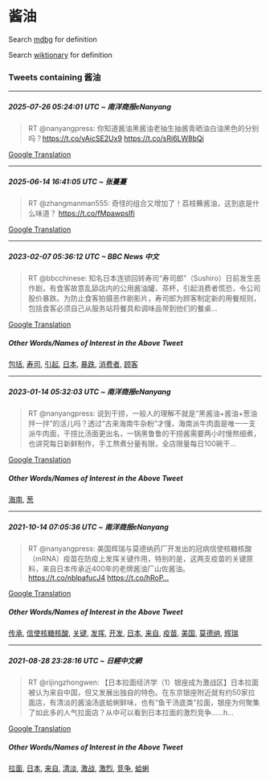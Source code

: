 # 酱油

Search [mdbg](https://www.mdbg.net/chinese/dictionary?page=worddict&wdrst=0&wdqb=酱油) for definition

Search [wiktionary](https://en.wiktionary.org/wiki/酱油) for definition

### Tweets containing 酱油

___
##### 2025-07-26 05:24:01 UTC ~ 南洋商报eNanyang
> RT @nanyangpress: 你知道酱油黑酱油老抽生抽酱青晒油白油黑色的分别吗？https://t.co/vAicSE2Ux9 https://t.co/sRi6LW8bQi

[Google Translation](https://translate.google.com/?hi=en&tab=TT&sl=zh-CN&tl=en&op=translate&text=RT+%40nanyangpress%3A+%E4%BD%A0%E7%9F%A5%E9%81%93%E9%85%B1%E6%B2%B9%E9%BB%91%E9%85%B1%E6%B2%B9%E8%80%81%E6%8A%BD%E7%94%9F%E6%8A%BD%E9%85%B1%E9%9D%92%E6%99%92%E6%B2%B9%E7%99%BD%E6%B2%B9%E9%BB%91%E8%89%B2%E7%9A%84%E5%88%86%E5%88%AB%E5%90%97%EF%BC%9Fhttps%3A%2F%2Ft.co%2FvAicSE2Ux9+https%3A%2F%2Ft.co%2FsRi6LW8bQi)
___
##### 2025-06-14 16:41:05 UTC ~ 张蔓蔓
> RT @zhangmanman555: 奇怪的组合又增加了！荔枝蘸酱油，这到底是什么味道？ https://t.co/fMpawpsIfi

[Google Translation](https://translate.google.com/?hi=en&tab=TT&sl=zh-CN&tl=en&op=translate&text=RT+%40zhangmanman555%3A+%E5%A5%87%E6%80%AA%E7%9A%84%E7%BB%84%E5%90%88%E5%8F%88%E5%A2%9E%E5%8A%A0%E4%BA%86%EF%BC%81%E8%8D%94%E6%9E%9D%E8%98%B8%E9%85%B1%E6%B2%B9%EF%BC%8C%E8%BF%99%E5%88%B0%E5%BA%95%E6%98%AF%E4%BB%80%E4%B9%88%E5%91%B3%E9%81%93%EF%BC%9F+https%3A%2F%2Ft.co%2FfMpawpsIfi)
___
##### 2023-02-07 05:36:12 UTC ~ BBC News 中文
> RT @bbcchinese: 知名日本连锁回转寿司“寿司郎”（Sushiro）日前发生恶作剧，有食客故意乱舔店内的公用酱油罐、茶杯，引起消费者慌恐，令公司股价暴跌。为防止食客拍摄恶作剧影片，寿司郎为顾客制定新的用餐规则，包括食客必须自己从服务站将餐具和调味品带到他们的餐桌…

[Google Translation](https://translate.google.com/?hi=en&tab=TT&sl=zh-CN&tl=en&op=translate&text=RT+%40bbcchinese%3A+%E7%9F%A5%E5%90%8D%E6%97%A5%E6%9C%AC%E8%BF%9E%E9%94%81%E5%9B%9E%E8%BD%AC%E5%AF%BF%E5%8F%B8%E2%80%9C%E5%AF%BF%E5%8F%B8%E9%83%8E%E2%80%9D%EF%BC%88Sushiro%EF%BC%89%E6%97%A5%E5%89%8D%E5%8F%91%E7%94%9F%E6%81%B6%E4%BD%9C%E5%89%A7%EF%BC%8C%E6%9C%89%E9%A3%9F%E5%AE%A2%E6%95%85%E6%84%8F%E4%B9%B1%E8%88%94%E5%BA%97%E5%86%85%E7%9A%84%E5%85%AC%E7%94%A8%E9%85%B1%E6%B2%B9%E7%BD%90%E3%80%81%E8%8C%B6%E6%9D%AF%EF%BC%8C%E5%BC%95%E8%B5%B7%E6%B6%88%E8%B4%B9%E8%80%85%E6%85%8C%E6%81%90%EF%BC%8C%E4%BB%A4%E5%85%AC%E5%8F%B8%E8%82%A1%E4%BB%B7%E6%9A%B4%E8%B7%8C%E3%80%82%E4%B8%BA%E9%98%B2%E6%AD%A2%E9%A3%9F%E5%AE%A2%E6%8B%8D%E6%91%84%E6%81%B6%E4%BD%9C%E5%89%A7%E5%BD%B1%E7%89%87%EF%BC%8C%E5%AF%BF%E5%8F%B8%E9%83%8E%E4%B8%BA%E9%A1%BE%E5%AE%A2%E5%88%B6%E5%AE%9A%E6%96%B0%E7%9A%84%E7%94%A8%E9%A4%90%E8%A7%84%E5%88%99%EF%BC%8C%E5%8C%85%E6%8B%AC%E9%A3%9F%E5%AE%A2%E5%BF%85%E9%A1%BB%E8%87%AA%E5%B7%B1%E4%BB%8E%E6%9C%8D%E5%8A%A1%E7%AB%99%E5%B0%86%E9%A4%90%E5%85%B7%E5%92%8C%E8%B0%83%E5%91%B3%E5%93%81%E5%B8%A6%E5%88%B0%E4%BB%96%E4%BB%AC%E7%9A%84%E9%A4%90%E6%A1%8C%E2%80%A6)
##### Other Words/Names of Interest in the Above Tweet
[包括](包括.md), [寿司](寿司.md), [引起](引起.md), [日本](日本.md), [暴跌](暴跌.md), [消费者](消费者.md), [顾客](顾客.md)
___
##### 2023-01-14 05:32:03 UTC ~ 南洋商报eNanyang
> RT @nanyangpress: 说到干捞，一般人的理解不就是“黑酱油+酱油+葱油拌一拌”的活儿吗？透过“古来海南牛杂粉”才懂，海南派牛肉面是唯一一支派牛肉面，干捞比汤面更出名，一锅黑鲁鲁的干捞酱需要两小时慢熬细煮，也讲究每日新鲜制作，手工熬煮分量有限，全店限量每日100碗干…

[Google Translation](https://translate.google.com/?hi=en&tab=TT&sl=zh-CN&tl=en&op=translate&text=RT+%40nanyangpress%3A+%E8%AF%B4%E5%88%B0%E5%B9%B2%E6%8D%9E%EF%BC%8C%E4%B8%80%E8%88%AC%E4%BA%BA%E7%9A%84%E7%90%86%E8%A7%A3%E4%B8%8D%E5%B0%B1%E6%98%AF%E2%80%9C%E9%BB%91%E9%85%B1%E6%B2%B9%2B%E9%85%B1%E6%B2%B9%2B%E8%91%B1%E6%B2%B9%E6%8B%8C%E4%B8%80%E6%8B%8C%E2%80%9D%E7%9A%84%E6%B4%BB%E5%84%BF%E5%90%97%EF%BC%9F%E9%80%8F%E8%BF%87%E2%80%9C%E5%8F%A4%E6%9D%A5%E6%B5%B7%E5%8D%97%E7%89%9B%E6%9D%82%E7%B2%89%E2%80%9D%E6%89%8D%E6%87%82%EF%BC%8C%E6%B5%B7%E5%8D%97%E6%B4%BE%E7%89%9B%E8%82%89%E9%9D%A2%E6%98%AF%E5%94%AF%E4%B8%80%E4%B8%80%E6%94%AF%E6%B4%BE%E7%89%9B%E8%82%89%E9%9D%A2%EF%BC%8C%E5%B9%B2%E6%8D%9E%E6%AF%94%E6%B1%A4%E9%9D%A2%E6%9B%B4%E5%87%BA%E5%90%8D%EF%BC%8C%E4%B8%80%E9%94%85%E9%BB%91%E9%B2%81%E9%B2%81%E7%9A%84%E5%B9%B2%E6%8D%9E%E9%85%B1%E9%9C%80%E8%A6%81%E4%B8%A4%E5%B0%8F%E6%97%B6%E6%85%A2%E7%86%AC%E7%BB%86%E7%85%AE%EF%BC%8C%E4%B9%9F%E8%AE%B2%E7%A9%B6%E6%AF%8F%E6%97%A5%E6%96%B0%E9%B2%9C%E5%88%B6%E4%BD%9C%EF%BC%8C%E6%89%8B%E5%B7%A5%E7%86%AC%E7%85%AE%E5%88%86%E9%87%8F%E6%9C%89%E9%99%90%EF%BC%8C%E5%85%A8%E5%BA%97%E9%99%90%E9%87%8F%E6%AF%8F%E6%97%A5100%E7%A2%97%E5%B9%B2%E2%80%A6)
##### Other Words/Names of Interest in the Above Tweet
[海南](海南.md), [葱](葱.md)
___
##### 2021-10-14 07:05:36 UTC ~ 南洋商报eNanyang
> RT @nanyangpress: 美国辉瑞与莫德纳药厂开发出的冠病信使核糖核酸（mRNA）疫苗在防疫上发挥关键作用，特别的是，这两支疫苗的关键原料，来自日本传承近400年的老牌酱油厂山佐酱油。 https://t.co/nblpafucJ4 https://t.co/hRoP…

[Google Translation](https://translate.google.com/?hi=en&tab=TT&sl=zh-CN&tl=en&op=translate&text=RT+%40nanyangpress%3A+%E7%BE%8E%E5%9B%BD%E8%BE%89%E7%91%9E%E4%B8%8E%E8%8E%AB%E5%BE%B7%E7%BA%B3%E8%8D%AF%E5%8E%82%E5%BC%80%E5%8F%91%E5%87%BA%E7%9A%84%E5%86%A0%E7%97%85%E4%BF%A1%E4%BD%BF%E6%A0%B8%E7%B3%96%E6%A0%B8%E9%85%B8%EF%BC%88mRNA%EF%BC%89%E7%96%AB%E8%8B%97%E5%9C%A8%E9%98%B2%E7%96%AB%E4%B8%8A%E5%8F%91%E6%8C%A5%E5%85%B3%E9%94%AE%E4%BD%9C%E7%94%A8%EF%BC%8C%E7%89%B9%E5%88%AB%E7%9A%84%E6%98%AF%EF%BC%8C%E8%BF%99%E4%B8%A4%E6%94%AF%E7%96%AB%E8%8B%97%E7%9A%84%E5%85%B3%E9%94%AE%E5%8E%9F%E6%96%99%EF%BC%8C%E6%9D%A5%E8%87%AA%E6%97%A5%E6%9C%AC%E4%BC%A0%E6%89%BF%E8%BF%91400%E5%B9%B4%E7%9A%84%E8%80%81%E7%89%8C%E9%85%B1%E6%B2%B9%E5%8E%82%E5%B1%B1%E4%BD%90%E9%85%B1%E6%B2%B9%E3%80%82+https%3A%2F%2Ft.co%2FnblpafucJ4+https%3A%2F%2Ft.co%2FhRoP%E2%80%A6)
##### Other Words/Names of Interest in the Above Tweet
[传承](传承.md), [信使核糖核酸](信使核糖核酸.md), [关键](关键.md), [发挥](发挥.md), [开发](开发.md), [日本](日本.md), [来自](来自.md), [疫苗](疫苗.md), [美国](美国.md), [莫德纳](莫德纳.md), [辉瑞](辉瑞.md)
___
##### 2021-08-28 23:28:16 UTC ~ 日經中文網
> RT @rijingzhongwen: 【日本拉面经济学（1）银座成为激战区】日本拉面被认为来自中国，但又发展出独自的特色。在东京银座附近就有约50家拉面店，有清淡的酱油汤底蛤蜊鲜味，也有“鱼干汤底类”拉面，银座为何聚集了如此多的人气拉面店？从中可以看到日本拉面的激烈竞争……h…

[Google Translation](https://translate.google.com/?hi=en&tab=TT&sl=zh-CN&tl=en&op=translate&text=RT+%40rijingzhongwen%3A+%E3%80%90%E6%97%A5%E6%9C%AC%E6%8B%89%E9%9D%A2%E7%BB%8F%E6%B5%8E%E5%AD%A6%EF%BC%881%EF%BC%89%E9%93%B6%E5%BA%A7%E6%88%90%E4%B8%BA%E6%BF%80%E6%88%98%E5%8C%BA%E3%80%91%E6%97%A5%E6%9C%AC%E6%8B%89%E9%9D%A2%E8%A2%AB%E8%AE%A4%E4%B8%BA%E6%9D%A5%E8%87%AA%E4%B8%AD%E5%9B%BD%EF%BC%8C%E4%BD%86%E5%8F%88%E5%8F%91%E5%B1%95%E5%87%BA%E7%8B%AC%E8%87%AA%E7%9A%84%E7%89%B9%E8%89%B2%E3%80%82%E5%9C%A8%E4%B8%9C%E4%BA%AC%E9%93%B6%E5%BA%A7%E9%99%84%E8%BF%91%E5%B0%B1%E6%9C%89%E7%BA%A650%E5%AE%B6%E6%8B%89%E9%9D%A2%E5%BA%97%EF%BC%8C%E6%9C%89%E6%B8%85%E6%B7%A1%E7%9A%84%E9%85%B1%E6%B2%B9%E6%B1%A4%E5%BA%95%E8%9B%A4%E8%9C%8A%E9%B2%9C%E5%91%B3%EF%BC%8C%E4%B9%9F%E6%9C%89%E2%80%9C%E9%B1%BC%E5%B9%B2%E6%B1%A4%E5%BA%95%E7%B1%BB%E2%80%9D%E6%8B%89%E9%9D%A2%EF%BC%8C%E9%93%B6%E5%BA%A7%E4%B8%BA%E4%BD%95%E8%81%9A%E9%9B%86%E4%BA%86%E5%A6%82%E6%AD%A4%E5%A4%9A%E7%9A%84%E4%BA%BA%E6%B0%94%E6%8B%89%E9%9D%A2%E5%BA%97%EF%BC%9F%E4%BB%8E%E4%B8%AD%E5%8F%AF%E4%BB%A5%E7%9C%8B%E5%88%B0%E6%97%A5%E6%9C%AC%E6%8B%89%E9%9D%A2%E7%9A%84%E6%BF%80%E7%83%88%E7%AB%9E%E4%BA%89%E2%80%A6%E2%80%A6h%E2%80%A6)
##### Other Words/Names of Interest in the Above Tweet
[拉面](拉面.md), [日本](日本.md), [来自](来自.md), [清淡](清淡.md), [激战](激战.md), [激烈](激烈.md), [竞争](竞争.md), [蛤蜊](蛤蜊.md)
